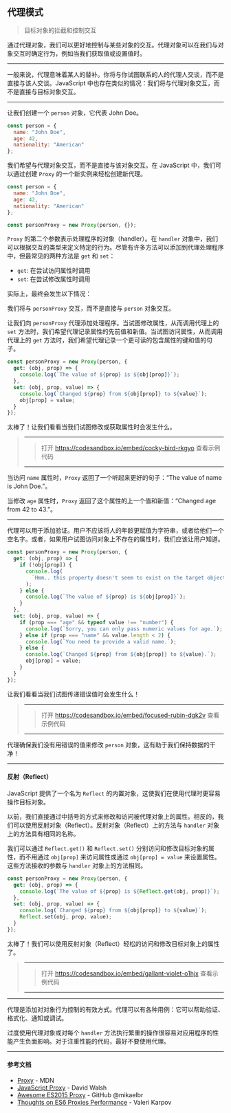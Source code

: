 ## 代理模式

> 目标对象的拦截和控制交互

通过代理对象，我们可以更好地控制与某些对象的交互。代理对象可以在我们与对象交互时确定行为，例如当我们获取值或设置值时。

------

一般来说，代理意味着某人的替补。你将与你试图联系的人的代理人交谈，而不是直接与该人交谈。JavaScript 中也存在类似的情况：我们将与代理对象交互，而不是直接与目标对象交互。

------

让我们创建一个 `person` 对象，它代表 John Doe。

```javascript
const person = {
  name: "John Doe",
  age: 42,
  nationality: "American"
};
```

我们希望与代理对象交互，而不是直接与该对象交互。在 JavaScript 中，我们可以通过创建 `Proxy` 的一个新实例来轻松创建新代理。

```javascript
const person = {
  name: "John Doe",
  age: 42,
  nationality: "American"
};

const personProxy = new Proxy(person, {});
```

`Proxy` 的第二个参数表示处理程序的对象（handler）。在 `handler` 对象中，我们可以根据交互的类型来定义特定的行为。尽管有许多方法可以添加到代理处理程序中，但最常见的两种方法是 `get` 和 `set`：

- `get`: 在尝试访问属性时调用
- `set`: 在尝试修改属性时调用

实际上，最终会发生以下情况：

<!-- ![](../pic_bed/1_3_pic_1.gif) -->

我们将与 `personProxy` 交互，而不是直接与 `person` 对象交互。

让我们向 `personProxy` 代理添加处理程序。当试图修改属性，从而调用代理上的 `set` 方法时，我们希望代理记录属性的先前值和新值。当试图访问属性，从而调用代理上的 `get` 方法时，我们希望代理记录一个更可读的包含属性的键和值的句子。

```javascript
const personProxy = new Proxy(person, {
  get: (obj, prop) => {
    console.log(`The value of ${prop} is ${obj[prop]}`);
  },
  set: (obj, prop, value) => {
    console.log(`Changed ${prop} from ${obj[prop]} to ${value}`);
    obj[prop] = value;
  }
});
```

太棒了！让我们看看当我们试图修改或获取属性时会发生什么。

> ------
>
> > 打开 https://codesandbox.io/embed/cocky-bird-rkgyo 查看示例代码
>
> ------

当访问 `name` 属性时，`Proxy` 返回了一个听起来更好的句子：“The value of name is John Doe.”。

当修改 `age` 属性时，`Proxy` 返回了这个属性的上一个值和新值：“Changed age from 42 to 43.”。

------

代理可以用于添加验证。用户不应该将人的年龄更赋值为字符串，或者给他们一个空名字。或者，如果用户试图访问对象上不存在的属性时，我们应该让用户知道。

```javascript
const personProxy = new Proxy(person, {
  get: (obj, prop) => {
    if (!obj[prop]) {
      console.log(
        `Hmm.. this property doesn't seem to exist on the target object`
      );
    } else {
      console.log(`The value of ${prop} is ${obj[prop]}`);
    }
  },
  set: (obj, prop, value) => {
    if (prop === "age" && typeof value !== "number") {
      console.log(`Sorry, you can only pass numeric values for age.`);
    } else if (prop === "name" && value.length < 2) {
      console.log(`You need to provide a valid name.`);
    } else {
      console.log(`Changed ${prop} from ${obj[prop]} to ${value}.`);
      obj[prop] = value;
    }
  }
});
```

让我们看看当我们试图传递错误值时会发生什么！

> ------
>
> > 打开 https://codesandbox.io/embed/focused-rubin-dgk2v 查看示例代码
>
> ------

代理确保我们没有用错误的值来修改 `person` 对象，这有助于我们保持数据的干净！

------

#### 反射（Reflect）

JavaScript 提供了一个名为 `Reflect` 的内置对象，这使我们在使用代理时更容易操作目标对象。

以前，我们直接通过中括号的方式来修改和访问被代理对象上的属性。相反的，我们可以使用反射对象（Reflect）。反射对象（Reflect）上的方法与 `handler` 对象上的方法具有相同的名称。

我们可以通过 `Reflect.get()` 和 `Reflect.set()` 分别访问和修改目标对象的属性，而不用通过 `obj[prop]`  来访问属性或通过 `obj[prop] = value` 来设置属性。这些方法接收的参数与 `handler` 对象上的方法相同。

```javascript
const personProxy = new Proxy(person, {
  get: (obj, prop) => {
    console.log(`The value of ${prop} is ${Reflect.get(obj, prop)}`);
  },
  set: (obj, prop, value) => {
    console.log(`Changed ${prop} from ${obj[prop]} to ${value}`);
    Reflect.set(obj, prop, value);
  }
});
```

太棒了！我们可以使用反射对象（Reflect）轻松的访问和修改目标对象上的属性了。

> ------
>
> > 打开 https://codesandbox.io/embed/gallant-violet-o1hjx 查看示例代码
>
> ------

------

代理是添加对对象行为控制的有效方式。代理可以有各种用例：它可以帮助验证、格式化、通知或调试。

过度使用代理对象或对每个 `handler` 方法执行繁重的操作很容易对应用程序的性能产生负面影响。对于注重性能的代码，最好不要使用代理。

------

#### 参考文档

- [Proxy](https://developer.mozilla.org/en-US/docs/Web/JavaScript/Reference/Global_Objects/Proxy) - MDN
- [JavaScript Proxy](https://davidwalsh.name/javascript-proxy) - David Walsh
- [Awesome ES2015 Proxy](https://github.com/mikaelbr/awesome-es2015-proxy) - GitHub @mikaelbr
- [Thoughts on ES6 Proxies Performance](http://thecodebarbarian.com/thoughts-on-es6-proxies-performance) - Valeri Karpov